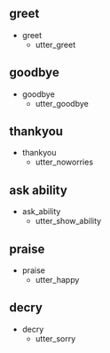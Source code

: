 ## greet
* greet
  - utter_greet

## goodbye
* goodbye
  - utter_goodbye

## thankyou
* thankyou
  - utter_noworries

## ask ability
* ask_ability
  - utter_show_ability

## praise
* praise
  - utter_happy

## decry
* decry
  - utter_sorry